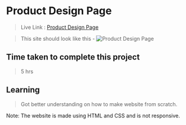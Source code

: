 # Product Design Page

>Live Link : [Product Design Page](https://productdesign-page.netlify.app/)

>This site should look like this - 
![Product Design Page](https://user-images.githubusercontent.com/25903125/183298730-5070f934-e7ca-4393-8a9a-2e846391af71.png)



## Time taken to complete this project 
>5 hrs

## Learning 
>Got better understanding on how to make website from scratch.

Note: The website is made using HTML and CSS and is not responsive.
